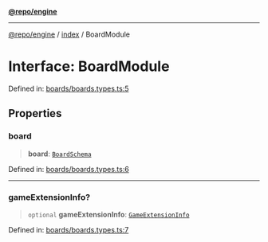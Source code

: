 [**@repo/engine**](../../README.md)

***

[@repo/engine](../../modules.md) / [index](../README.md) / BoardModule

# Interface: BoardModule

Defined in: [boards/boards.types.ts:5](https://github.com/alexqguo/drinking-board-game-v3/blob/56df34968617deee505d881352afe56efb53b2a4/packages/engine/src/boards/boards.types.ts#L5)

## Properties

### board

> **board**: [`BoardSchema`](BoardSchema.md)

Defined in: [boards/boards.types.ts:6](https://github.com/alexqguo/drinking-board-game-v3/blob/56df34968617deee505d881352afe56efb53b2a4/packages/engine/src/boards/boards.types.ts#L6)

***

### gameExtensionInfo?

> `optional` **gameExtensionInfo**: [`GameExtensionInfo`](GameExtensionInfo.md)

Defined in: [boards/boards.types.ts:7](https://github.com/alexqguo/drinking-board-game-v3/blob/56df34968617deee505d881352afe56efb53b2a4/packages/engine/src/boards/boards.types.ts#L7)
